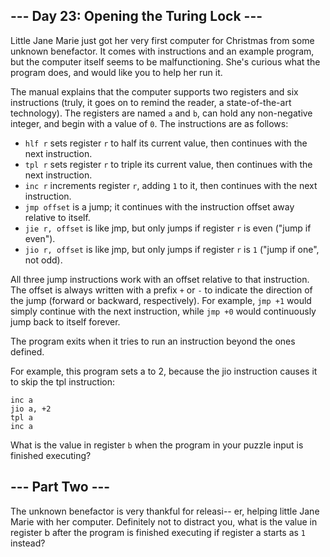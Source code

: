 ## --- Day 23: Opening the Turing Lock ---

Little Jane Marie just got her very first computer for Christmas from some unknown benefactor. It comes with instructions and an example program, but the computer itself seems to be malfunctioning. She's curious what the program does, and would like you to help her run it.

The manual explains that the computer supports two registers and six instructions (truly, it goes on to remind the reader, a state-of-the-art technology). The registers are named `a` and `b`, can hold any non-negative integer, and begin with a value of `0`. The instructions are as follows:

 - `hlf r` sets register `r` to half its current value, then continues with the next instruction.
 - `tpl r` sets register `r` to triple its current value, then continues with the next instruction.
 - `inc r` increments register `r`, adding `1` to it, then continues with the next instruction.
 - `jmp offset` is a jump; it continues with the instruction offset away relative to itself.
 - `jie r, offset` is like jmp, but only jumps if register `r` is even ("jump if even").
 - `jio r, offset` is like jmp, but only jumps if register `r` is `1` ("jump if one", not odd).

All three jump instructions work with an offset relative to that instruction. The offset is always written with a prefix `+` or `-` to indicate the direction of the jump (forward or backward, respectively). For example, `jmp +1` would simply continue with the next instruction, while `jmp +0` would continuously jump back to itself forever.

The program exits when it tries to run an instruction beyond the ones defined.

For example, this program sets a to 2, because the jio instruction causes it to skip the tpl instruction:

```
inc a
jio a, +2
tpl a
inc a
```

What is the value in register `b` when the program in your puzzle input is finished executing?

## --- Part Two ---

The unknown benefactor is very thankful for releasi-- er, helping little Jane Marie with her computer. Definitely not to distract you, what is the value in register b after the program is finished executing if register a starts as `1` instead?
